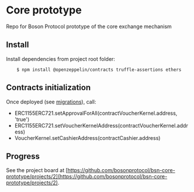 # Core prototype
Repo for Boson Protocol prototype of the core exchange mechanism

## Install
Install dependencies from project root folder:
```
    $ npm install @openzeppelin/contracts truffle-assertions ethers
```

## Contracts initialization 
Once deployed (see [migrations](./migrations/2_deploy_contracts.js)), call:
- ERC1155ERC721.setApprovalForAll(contractVoucherKernel.address, 'true')
- ERC1155ERC721.setVoucherKernelAddress(contractVoucherKernel.address)
- VoucherKernel.setCashierAddress(contractCashier.address)


## Progress
See the project board at [https://github.com/bosonprotocol/bsn-core-prototype/projects/2](https://github.com/bosonprotocol/bsn-core-prototype/projects/2).